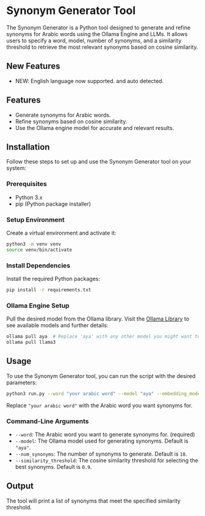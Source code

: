 # Synonym Generator Tool

The Synonym Generator is a Python tool designed to generate and refine synonyms for Arabic words using the Ollama Engine and LLMs. It allows users to specify a word, model, number of synonyms, and a similarity threshold to retrieve the most relevant synonyms based on cosine similarity.

## New Features

- NEW: English language now supported. and auto detected.

## Features

- Generate synonyms for Arabic words.
- Refine synonyms based on cosine similarity.
- Use the Ollama engine model for accurate and relevant results.

## Installation

Follow these steps to set up and use the Synonym Generator tool on your system:

### Prerequisites

- Python 3.x
- pip (Python package installer)

### Setup Environment

Create a virtual environment and activate it:

```bash
python3 -m venv venv
source venv/bin/activate
```

### Install Dependencies

Install the required Python packages:

```bash
pip install -r requirements.txt
```

### Ollama Engine Setup

Pull the desired model from the Ollama library. Visit the [Ollama Library](https://ollama.com/library) to see available models and further details:

```bash
ollama pull aya  # Replace 'aya' with any other model you might want to use
ollama pull llama3
```

## Usage

To use the Synonym Generator tool, you can run the script with the desired parameters:

```bash
python3 run.py --word "your arabic word" --model "aya" --embedding_model "llama3" --num_synonyms 10 --similarity_threshold 0.8
```

Replace `"your arabic word"` with the Arabic word you want synonyms for.

### Command-Line Arguments

- `--word`: The Arabic word you want to generate synonyms for. (required)
- `--model`: The Ollama model used for generating synonyms. Default is `"aya"`.
- `--num_synonyms`: The number of synonyms to generate. Default is `10`.
- `--similarity_threshold`: The cosine similarity threshold for selecting the best synonyms. Default is `0.9`.

## Output

The tool will print a list of synonyms that meet the specified similarity threshold.